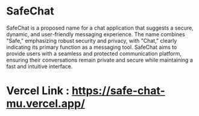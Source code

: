 # SafeChat
SafeChat is a proposed name for a chat application that suggests a secure, dynamic, and user-friendly messaging experience. The name combines "Safe," emphasizing robust security and privacy, with "Chat," clearly indicating its primary function as a messaging tool. SafeChat aims to provide users with a seamless and protected communication platform, ensuring their conversations remain private and secure while maintaining a fast and intuitive interface.

# Vercel Link : https://safe-chat-mu.vercel.app/
